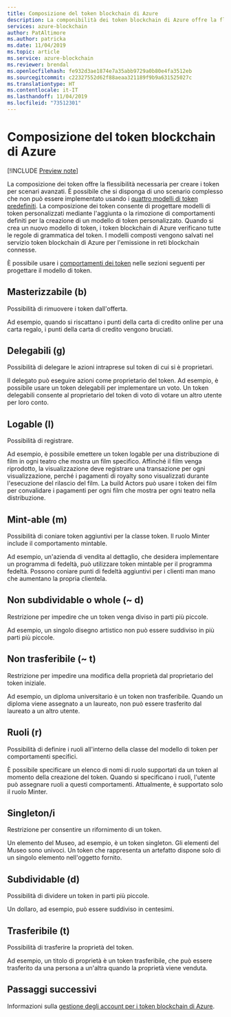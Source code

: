 ```yaml
---
title: Composizione del token blockchain di Azure
description: La componibilità dei token blockchain di Azure offre la flessibilità necessaria per creare token per scenari avanzati.
services: azure-blockchain
author: PatAltimore
ms.author: patricka
ms.date: 11/04/2019
ms.topic: article
ms.service: azure-blockchain
ms.reviewer: brendal
ms.openlocfilehash: fe932d3ae1874e7a35abb9729a0b80e4fa3512eb
ms.sourcegitcommit: c22327552d62f88aeaa321189f9b9a631525027c
ms.translationtype: HT
ms.contentlocale: it-IT
ms.lasthandoff: 11/04/2019
ms.locfileid: "73512301"
---
```

# <a name="azure-blockchain-tokens-composability"></a>Composizione del token blockchain di Azure

[!INCLUDE [Preview note](./includes/preview.md)]

La composizione dei token offre la flessibilità necessaria per creare i token per scenari avanzati. È possibile che si disponga di uno scenario complesso che non può essere implementato usando i [quattro modelli di token predefiniti](templates.md#base-token-types). La composizione dei token consente di progettare modelli di token personalizzati mediante l'aggiunta o la rimozione di comportamenti definiti per la creazione di un modello di token personalizzato. Quando si crea un nuovo modello di token, i token blockchain di Azure verificano tutte le regole di grammatica del token. I modelli composti vengono salvati nel servizio token blockchain di Azure per l'emissione in reti blockchain connesse.

È possibile usare i [comportamenti dei token](templates.md#token-behaviors) nelle sezioni seguenti per progettare il modello di token.

## <a name="burnable-b"></a>Masterizzabile (b)

Possibilità di rimuovere i token dall'offerta.

Ad esempio, quando si riscattano i punti della carta di credito online per una carta regalo, i punti della carta di credito vengono bruciati.

## <a name="delegable-g"></a>Delegabili (g)

Possibilità di delegare le azioni intraprese sul token di cui si è proprietari.

Il delegato può eseguire azioni come proprietario del token. Ad esempio, è possibile usare un token delegabili per implementare un voto. Un token delegabili consente al proprietario del token di voto di votare un altro utente per loro conto.

## <a name="logable-l"></a>Logable (l)

Possibilità di registrare.

Ad esempio, è possibile emettere un token logable per una distribuzione di film in ogni teatro che mostra un film specifico. Affinché il film venga riprodotto, la visualizzazione deve registrare una transazione per ogni visualizzazione, perché i pagamenti di royalty sono visualizzati durante l'esecuzione del rilascio del film. La build Actors può usare i token dei film per convalidare i pagamenti per ogni film che mostra per ogni teatro nella distribuzione.

## <a name="mint-able-m"></a>Mint-able (m)

Possibilità di coniare token aggiuntivi per la classe token. Il ruolo Minter include il comportamento mintable.

Ad esempio, un'azienda di vendita al dettaglio, che desidera implementare un programma di fedeltà, può utilizzare token mintable per il programma fedeltà. Possono coniare punti di fedeltà aggiuntivi per i clienti man mano che aumentano la propria clientela.  

## <a name="non-subdividable-or-whole-d"></a>Non subdividable o whole (~ d)

Restrizione per impedire che un token venga diviso in parti più piccole.

Ad esempio, un singolo disegno artistico non può essere suddiviso in più parti più piccole. 

## <a name="non-transferable-t"></a>Non trasferibile (~ t)

Restrizione per impedire una modifica della proprietà dal proprietario del token iniziale.

Ad esempio, un diploma universitario è un token non trasferibile. Quando un diploma viene assegnato a un laureato, non può essere trasferito dal laureato a un altro utente.

## <a name="roles-r"></a>Ruoli (r)

Possibilità di definire i ruoli all'interno della classe del modello di token per comportamenti specifici.

È possibile specificare un elenco di nomi di ruolo supportati da un token al momento della creazione del token. Quando si specificano i ruoli, l'utente può assegnare ruoli a questi comportamenti. Attualmente, è supportato solo il ruolo Minter.

## <a name="singleton-s"></a>Singleton/i

Restrizione per consentire un rifornimento di un token.

Un elemento del Museo, ad esempio, è un token singleton. Gli elementi del Museo sono univoci. Un token che rappresenta un artefatto dispone solo di un singolo elemento nell'oggetto fornito.

## <a name="subdividable-d"></a>Subdividable (d)

Possibilità di dividere un token in parti più piccole.

Un dollaro, ad esempio, può essere suddiviso in centesimi.

## <a name="transferable-t"></a>Trasferibile (t)

Possibilità di trasferire la proprietà del token.

Ad esempio, un titolo di proprietà è un token trasferibile, che può essere trasferito da una persona a un'altra quando la proprietà viene venduta.

## <a name="next-steps"></a>Passaggi successivi

Informazioni sulla [gestione degli account per i token blockchain di Azure](account-management.md).
